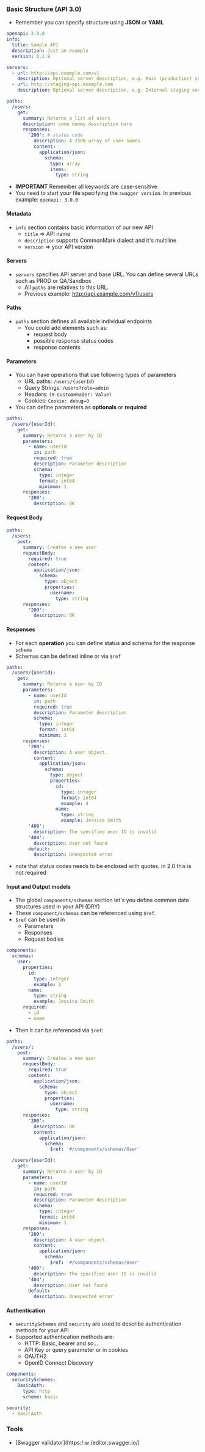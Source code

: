 ### Basic Structure (API 3.0)
- Remember you can specify structure using **JSON** or **YAML**
```yaml
openapi: 3.0.0
info:
  title: Sample API
  description: Just an example
  version: 0.1.9

servers:
  - url: http://api.example.com/v1
    description: Optional server description, e.g. Main (production) server
  - url: http://staging-api.example.com
    description: Optional server description, e.g. Internal staging server for testing

paths:
  /users:
    get:
      summary: Returns a list of users
      description: some dummy description here
      responses:
        '200': # status code
          description: A JSON array of user names
          content:
            application/json:
              schema:
                type: array
                items: 
                  type: string
```
- **IMPORTANT** Remember all keywords are case-sensitive
- You need to start your file specifying the `swagger version`. In previous example: `openapi: 3.0.0`

#### **Metadata**
- `info` section contains basic information of our new API
  - `title` => API name 
  - `description` supports CommonMark dialect and it's multiline
  - `version` => your API version

#### **Servers**
- `servers` specifies API server and base URL. You can define several URLs such as PROD or QA/Sandbox
  - All `paths` are relatives to this URL.
  - Previous example: http://api.example.com/v1/users

#### **Paths**
- `paths` section defines all available individual endpoints
  - You could add elements such as:
    - request body
    - possible response status codes
    - response contents

#### **Parameters**
- You can have operations that use following types of parameters
  - URL paths: `/users/{userId}`
  - Query Strings: `/users?role=admin`
  - Headers: `(X-CustomHeader: Value)`
  - Cookies: `Cookie: debug=0`
- You can define parameters as __optionals__ or __required__
```yaml
paths:
  /users/{userId}:
    get:
      summary: Returns a user by ID
      parameters:
        - name: userId
          in: path
          required: true
          description: Parameter description
          schema:
            type: integer
            format: int64
            minimum: 1
      responses:
        '200':
          description: OK
```

#### **Request Body**
```yaml
paths:
  /users:
    post:
      summary: Creates a new user
      requestBody:
        required: true
        content:
          application/json:
            schema:
              type: object
              properties:
                username:
                  type: string
      responses:
        '200':
          description: OK
```

#### **Responses**
- For each **operation** you can define status and schema for the response `schema`
- Schemas can be defined inline or via `$ref`
```yaml
paths:
  /users/{userId}:
    get:
      summary: Returns a user by ID
      parameters:
        - name: userId
          in: path
          required: true
          description: Parameter description
          schema:
            type: integer
            format: int64
            minimum: 1
      responses:
        '200':
          description: A user object.
          content:
            application/json:
              schema:
                type: object
                properties:
                  id:
                    type: integer
                    format: int64
                    example: 4
                  name:
                    type: string
                    example: Jessica Smith
        '400':
          description: The specified user ID is invalid
        '404':
          description: User not found
        default:
          description: Unexpected error
```
- note that status codes needs to be enclosed with quotes, in 2.0 this is not required

#### **Input and Output models**
- The global `components/schemas` section let's you define common data structures used in your API (DRY)
- These `component/schemas` can be referenced using `$ref`.
- `$ref` can be used in 
  - Parameters
  - Responses
  - Request bodies
```yaml
components:
  schemas:
    User:
      properties:
        id:
          type: integer
          example: 1
        name:
          type: string
          example: Jessica Smith
      required:
        - id
        - name
```
- Then it can be referenced via `$ref`:
```yaml
paths:
  /users/:
    post:
      summary: Creates a new user
      requestBody:
        required: true
        content:
          application/json:
            schema:
              type: object
              properties:
                username:
                  type: string
      responses:
        '200':
          description: OK
          content:
            application/json:
              schema:
                $ref: '#/components/schemas/User'

  /users/{userId}:
    get:
      summary: Returns a user by ID
      parameters:
        - name: userId
          in: path
          required: true
          description: Parameter description
          schema:
            type: integer
            format: int64
            minimum: 1
      responses:
        '200':
          description: A user object.
          content:
            application/json:
              schema:
                $ref: '#/components/schemas/User'
        '400':
          description: The specified user ID is invalid
        '404':
          description: User not found
        default:
          description: Unexpected error
```

#### **Authentication**
- `securitySchemes` and `security` are used to describe authentication methods for your API
- Supported authentication methods are:
  - HTTP: Basic, bearer and so...
  - API Key or query parameter or in cookies
  - OAUTH2
  - OpenID Connect Discovery
```yaml
components:
  securitySchemes:
    BasicAuth:
      type: http
      scheme: basic

security:
  - BasicAuth
```

### Tools
- [Swagger validator](https:/:w
/editor.swagger.io/)
